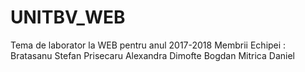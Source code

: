 # UNITBV_WEB
Tema de laborator la WEB pentru anul 2017-2018
Membrii Echipei :
Bratasanu Stefan
Prisecaru Alexandra
Dimofte Bogdan
Mitrica Daniel
